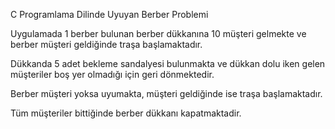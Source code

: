 C Programlama Dilinde Uyuyan Berber Problemi

Uygulamada 1 berber bulunan berber dükkanına 10 müşteri gelmekte ve berber müşteri geldiğinde traşa başlamaktadır.

Dükkanda 5 adet bekleme sandalyesi bulunmakta ve dükkan dolu iken gelen müşteriler boş yer olmadığı için geri dönmektedir.

Berber müşteri yoksa uyumakta, müşteri geldiğinde ise traşa başlamaktadır.

Tüm müşteriler bittiğinde berber dükkanı kapatmaktadir.
 
